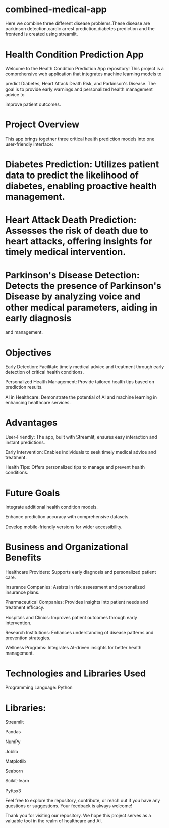 # combined-medical-app

Here we combine three different disease problems.These disease are parkinson detection,cardic arrest prediction,diabetes prediction and the frontend is created using streamlit.

# Health Condition Prediction App

Welcome to the Health Condition Prediction App repository! This project is a comprehensive web application that integrates machine learning models to 

predict Diabetes, Heart Attack Death Risk, and Parkinson's Disease. The goal is to provide early warnings and personalized health management advice to 

improve patient outcomes.


# Project Overview

This app brings together three critical health prediction models into one user-friendly interface:

# Diabetes Prediction: Utilizes patient data to predict the likelihood of diabetes, enabling proactive health management.

# Heart Attack Death Prediction: Assesses the risk of death due to heart attacks, offering insights for timely medical intervention.

# Parkinson's Disease Detection: Detects the presence of Parkinson's Disease by analyzing voice and other medical parameters, aiding in early diagnosis 

and management.

# Objectives

Early Detection: Facilitate timely medical advice and treatment through early detection of critical health conditions.

Personalized Health Management: Provide tailored health tips based on prediction results.

AI in Healthcare: Demonstrate the potential of AI and machine learning in enhancing healthcare services.

# Advantages

User-Friendly: The app, built with Streamlit, ensures easy interaction and instant predictions.

Early Intervention: Enables individuals to seek timely medical advice and treatment.

Health Tips: Offers personalized tips to manage and prevent health conditions.

# Future Goals

Integrate additional health condition models.

Enhance prediction accuracy with comprehensive datasets.

Develop mobile-friendly versions for wider accessibility.

# Business and Organizational Benefits

Healthcare Providers: Supports early diagnosis and personalized patient care.

Insurance Companies: Assists in risk assessment and personalized insurance plans.

Pharmaceutical Companies: Provides insights into patient needs and treatment efficacy.

Hospitals and Clinics: Improves patient outcomes through early intervention.

Research Institutions: Enhances understanding of disease patterns and prevention strategies.

Wellness Programs: Integrates AI-driven insights for better health management.

# Technologies and Libraries Used

Programming Language: Python

# Libraries:

Streamlit

Pandas

NumPy

Joblib

Matplotlib

Seaborn

Scikit-learn

Pyttsx3

Feel free to explore the repository, contribute, or reach out if you have any questions or suggestions. Your feedback is always welcome!

Thank you for visiting our repository. We hope this project serves as a valuable tool in the realm of healthcare and AI.
